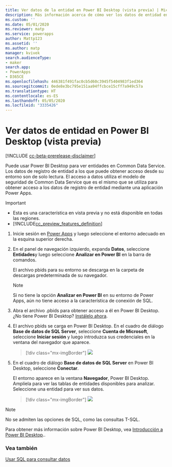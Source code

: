 ```yaml
---
title: Ver datos de la entidad en Power BI Desktop (vista previa) | MicrosoftDocs
description: Más información acerca de cómo ver los datos de entidad en Power BI Desktop
ms.custom: ''
ms.date: 05/01/2020
ms.reviewer: matp
ms.service: powerapps
author: Mattp123
ms.assetid: ''
ms.author: matp
manager: kvivek
search.audienceType:
- maker
search.app:
- PowerApps
- D365CE
ms.openlocfilehash: 446381f491fac0cb5d60c3945f5404983f1ed364
ms.sourcegitcommit: 0ede8e3bc795e151aa94ffcbce15cff7a949c57a
ms.translationtype: HT
ms.contentlocale: es-ES
ms.lasthandoff: 05/05/2020
ms.locfileid: "3335426"
---
```

# <a name="view-entity-data-in-power-bi-desktop-preview"></a>Ver datos de entidad en Power BI Desktop (vista previa)

[!INCLUDE [cc-beta-prerelease-disclaimer](../../includes/cc-beta-prerelease-disclaimer.md)]

Puede usar Power BI Desktop para ver entidades en Common Data Service. Los datos de registro de entidad a los que puede obtener acceso desde su entorno son de solo lectura. El acceso a datos utiliza el modelo de seguridad de Common Data Service que es el mismo que se utiliza para obtener acceso a los datos de registro de entidad mediante una aplicación Power Apps.

> [!IMPORTANT]
> - Esta es una característica en vista previa y no está disponible en todas las regiones.
> - [!INCLUDE[cc_preview_features_definition](../../includes/cc-preview-features-definition.md)]

1.  Inicie sesión en [Power Apps](https://make.powerapps.com/) y luego seleccione el entorno adecuado en la esquina superior derecha.

2.  En el panel de navegación izquierdo, expanda **Datos**, seleccione **Entidades**y luego seleccione **Analizar en Power BI** en la barra de comandos.

    El archivo pbids para su entorno se descarga en la carpeta de descargas predeterminada de su navegador.
    
    > [!NOTE]
    > Si no tiene la opción **Analizar en Power BI** en su entorno de Power Apps, aún no tiene acceso a la característica de conexión de SQL.

3.  Abra el archivo .pbids para obtener acceso a él en Power BI Desktop. ¿No tiene Power BI Desktop? [Instálelo ahora](https://powerbi.microsoft.com/downloads/).

4.  El archivo pbids se carga en Power BI Desktop. En el cuadro de diálogo **Base de datos de SQL Server**, seleccione **Cuenta de Microsoft**, seleccione **Iniciar sesión** y luego introduzca sus credenciales en la ventana del navegador que aparece.

    > [!div class="mx-imgBorder"] 
    > ![](media/power-bi-environment-signin.png)

5.  En el cuadro de diálogo **Base de datos de SQL Server** en Power BI Desktop, seleccione **Conectar**.

    El entorno aparece en la ventana **Navegador**, Power BI Desktop. Amplíela para ver las tablas de entidades disponibles para analizar. Seleccione una entidad para ver sus datos.

    > [!div class="mx-imgBorder"] 
    > ![](media/entity-record-data-displayed.png)

> [!NOTE]
> No se admiten las opciones de SQL, como las consultas T-SQL.

Para obtener más información sobre Power BI Desktop, vea [Introducción a Power BI Desktop](/power-bi/desktop-getting-started)..

### <a name="see-also"></a>Vea también
[Usar SQL para consultar datos](../../developer/common-data-service/cds-sql-query.md)
